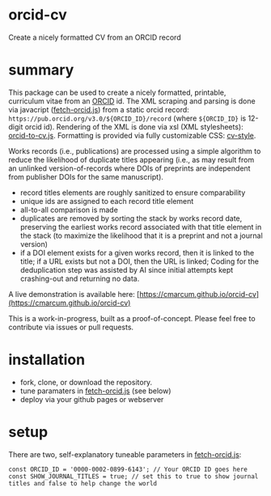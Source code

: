 # orcid-cv
Create a nicely formatted CV from an ORCID record

# summary
This package can be used to create a nicely formatted, printable, curriculum vitae from an [ORCID](https://www.orcid.org) id. The XML scraping and parsing is done via javacript ([fetch-orcid.js](fetch-orcid.js)) from a static orcid record: `https://pub.orcid.org/v3.0/${ORCID_ID}/record` (where `${ORCID_ID}` is 12-digit orcid id). Rendering of the XML is done via xsl (XML stylesheets): [orcid-to-cv.js](orcid-to-cv.js). Formatting is provided via fully customizable CSS: [cv-style](cv-style).

Works records (i.e., publications) are processed using a simple algorithm to reduce the likelihood of duplicate titles appearing (i.e., as may result from an unlinked version-of-records where DOIs of preprints are independent from publisher DOIs for the same manuscript). 
 - record titles elements are roughly sanitized to ensure comparability
 - unique ids are assigned to each record title element
 - all-to-all comparison is made
 - duplicates are removed by sorting the stack by works record date, preserving the earliest works record associated with that title element in the stack (to maximize the likelihood that it is a preprint and not a journal version)
 - if a DOI element exists for a given works record, then it is linked to the title; if a URL exists but not a DOI, then the URL is linked;
Coding for the deduplication step was assisted by AI since initial attempts kept crashing-out and returning no data.

A live demonstration is available here: [https://cmarcum.github.io/orcid-cv](https://cmarcum.github.io/orcid-cv)

This is a work-in-progress, built as a proof-of-concept. Please feel free to contribute via issues or pull requests. 

# installation
 - fork, clone, or download the repository.
 - tune paramaters in [fetch-orcid.js](fetch-orcid.js) (see below)
 - deploy via your github pages or webserver

# setup
There are two, self-explanatory tuneable parameters in [fetch-orcid.js](fetch-orcid.js):
```
const ORCID_ID = '0000-0002-0899-6143'; // Your ORCID ID goes here
const SHOW_JOURNAL_TITLES = true; // set this to true to show journal titles and false to help change the world
```
